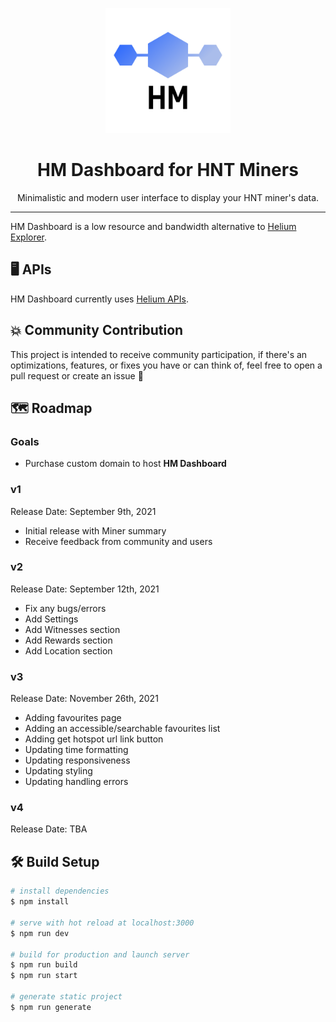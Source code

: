 <p align="center">
  <img alt="HM Dashboard Logo" src="/static/logo.png" width="200" />
</p>
<h1 align="center">
  HM Dashboard for HNT Miners
</h1>
<p align="center">
  Minimalistic and modern user interface to display your HNT miner's data.
</p>
<hr/>


HM Dashboard is a low resource and bandwidth alternative to [Helium Explorer](https://explorer.helium.com/).

## 🖥 APIs

HM Dashboard currently uses [Helium APIs](https://docs.helium.com/api/).

## 💥 Community Contribution

This project is intended to receive community participation, if there's an optimizations, features, or fixes you have or
can think of, feel free to open a pull request or create an issue 🙂

## 🗺 Roadmap

### Goals

- Purchase custom domain to host <b>HM Dashboard</b>

### v1

Release Date: September 9th, 2021

- Initial release with Miner summary
- Receive feedback from community and users

### v2

Release Date: September 12th, 2021

- Fix any bugs/errors
- Add Settings
- Add Witnesses section
- Add Rewards section
- Add Location section

### v3

Release Date: November 26th, 2021

- Adding favourites page
- Adding an accessible/searchable favourites list
- Adding get hotspot url link button
- Updating time formatting
- Updating responsiveness
- Updating styling
- Updating handling errors

### v4

Release Date: TBA

## 🛠 Build Setup

```bash
# install dependencies
$ npm install

# serve with hot reload at localhost:3000
$ npm run dev

# build for production and launch server
$ npm run build
$ npm run start

# generate static project
$ npm run generate
```

